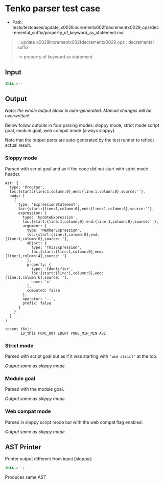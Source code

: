 # Tenko parser test case

- Path: tests/testcases/update_x0028incrementx002fdecrementx0029_ops/decremental_suffix/property_of_keyword_as_statement.md

> :: update x0028incrementx002fdecrementx0029 ops : decremental suffix
>
> ::> property of keyword as statement

## Input

`````js
this.x--
`````

## Output

_Note: the whole output block is auto-generated. Manual changes will be overwritten!_

Below follow outputs in four parsing modes: sloppy mode, strict mode script goal, module goal, web compat mode (always sloppy).

Note that the output parts are auto-generated by the test runner to reflect actual result.

### Sloppy mode

Parsed with script goal and as if the code did not start with strict mode header.

`````
ast: {
  type: 'Program',
  loc:{start:{line:1,column:0},end:{line:1,column:8},source:''},
  body: [
    {
      type: 'ExpressionStatement',
      loc:{start:{line:1,column:0},end:{line:1,column:8},source:''},
      expression: {
        type: 'UpdateExpression',
        loc:{start:{line:1,column:0},end:{line:1,column:8},source:''},
        argument: {
          type: 'MemberExpression',
          loc:{start:{line:1,column:0},end:{line:1,column:6},source:''},
          object: {
            type: 'ThisExpression',
            loc:{start:{line:1,column:0},end:{line:1,column:4},source:''}
          },
          property: {
            type: 'Identifier',
            loc:{start:{line:1,column:5},end:{line:1,column:6},source:''},
            name: 'x'
          },
          computed: false
        },
        operator: '--',
        prefix: false
      }
    }
  ]
}

tokens (6x):
       ID_this PUNC_DOT IDENT PUNC_MIN_MIN ASI
`````

### Strict mode

Parsed with script goal but as if it was starting with `"use strict"` at the top.

_Output same as sloppy mode._

### Module goal

Parsed with the module goal.

_Output same as sloppy mode._

### Web compat mode

Parsed in sloppy script mode but with the web compat flag enabled.

_Output same as sloppy mode._

## AST Printer

Printer output different from input [sloppy]:

````js
this.x--;
````

Produces same AST

